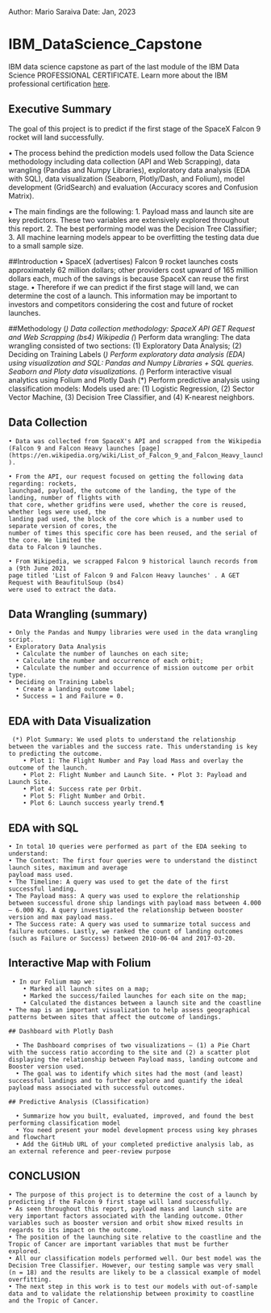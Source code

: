 Author: Mario Saraiva
Date: Jan, 2023

# IBM_DataScience_Capstone
  IBM data science capstone as part of the last module of the  IBM Data Science PROFESSIONAL CERTIFICATE.
  Learn more about the IBM professional certification [here](https://www.coursera.org/professional-certificates/ibm-data-science).


## Executive Summary
  The goal of this project is to predict if the first stage of the SpaceX Falcon 9 rocket will
  land successfully.

  • The process behind the prediction models used follow the Data Science methodology
  including data collection (API and Web Scrapping), data wrangling (Pandas and Numpy
  Libraries), exploratory data analysis (EDA with SQL), data visualization (Seaborn,
  Plotly/Dash, and Folium), model development (GridSearch) and evaluation (Accuracy
  scores and Confusion Matrix).

  • The main findings are the following:
    1. Payload mass and launch site are key predictors. These two variables are extensively explored
    throughout this report.
    2. The best performing model was the Decision Tree Classifier;
    3. All machine learning models appear to be overfitting the testing data due to a small sample size.
    
 ##Introduction
    • SpaceX (advertises) Falcon 9 rocket launches costs approximately 62 million dollars;
    other providers cost upward of 165 million dollars each, much of the savings is
    because SpaceX can reuse the first stage.
    • Therefore if we can predict if the first stage will land, we can determine the cost
    of a launch. This information may be important to investors and competitors
    considering the cost and future of rocket launches.
  
  ##Methodology
      (*) Data collection methodology: SpaceX API GET Request and Web Scrapping (bs4) Wikipedia
      (*) Perform data wrangling: The data wrangling consisted of two sections: (1) Exploratory Data Analysis; (2) Deciding on Training Labels
      (*) Perform exploratory data analysis (EDA) using visualization and SQL: Pandas and Numpy Libraries + SQL queries. Seaborn and Ploty data visualizations.
      (*) Perform interactive visual analytics using Folium and Plotly Dash
      (*) Perform predictive analysis using classification models: Models used are: 
        (1) Logistic Regression, 
        (2) Sector Vector Machine, 
        (3) Decision Tree Classifier, and 
        (4) K-nearest neighbors.

  ## Data Collection
  
    • Data was collected from SpaceX's API and scrapped from the Wikipedia (Falcon 9 and Falcon Heavy launches [page](https://en.wikipedia.org/wiki/List_of_Falcon_9_and_Falcon_Heavy_launches) ).
  
    • From the API, our request focused on getting the following data regarding: rockets,
    launchpad, payload, the outcome of the landing, the type of the landing, number of flights with
    that core, whether gridfins were used, whether the core is reused, whether legs were used, the
    landing pad used, the block of the core which is a number used to separate version of cores, the
    number of times this specific core has been reused, and the serial of the core. We limited the
    data to Falcon 9 launches.

    • From Wikipedia, we scrapped Falcon 9 historical launch records from a (9th June 2021
    page titled 'List of Falcon 9 and Falcon Heavy launches' . A GET Request with BeaufitulSoup (bs4)
    were used to extract the data.
  
  ## Data Wrangling (summary)
  
    • Only the Pandas and Numpy libraries were used in the data wrangling script.
    • Exploratory Data Analysis
      • Calculate the number of launches on each site;
      • Calculate the number and occurrence of each orbit;
      • Calculate the number and occurrence of mission outcome per orbit type.
    • Deciding on Training Labels
      • Create a landing outcome label;
      • Success = 1 and Failure = 0.
   
   ## EDA with Data Visualization
   
     (*) Plot Summary: We used plots to understand the relationship between the variables and the success rate. This understanding is key to predicting the outcome.
        • Plot 1: The Flight Number and Pay load Mass and overlay the outcome of the launch.
        • Plot 2: Flight Number and Launch Site. • Plot 3: Payload and Launch Site.
        • Plot 4: Success rate per Orbit.
        • Plot 5: Flight Number and Orbit.
        • Plot 6: Launch success yearly trend.¶
      
   ## EDA with SQL
    • In total 10 queries were performed as part of the EDA seeking to understand:
    • The Context: The first four queries were to understand the distinct launch sites, maximum and average
    payload mass used.
    • The Timeline: A query was used to get the date of the first successful landing.
    • The Payload mass: A query was used to explore the relationship between successful drone ship landings with payload mass between 4.000 – 6.000 Kg. A query investigated the relationship between booster version and max payload mass.
    • The Success rate: A query was used to summarize total success and failure outcomes. Lastly, we ranked the count of landing outcomes (such as Failure or Success) between 2010-06-04 and 2017-03-20.
    
   ## Interactive Map with Folium
     • In our Folium map we:
        • Marked all launch sites on a map;
        • Marked the success/failed launches for each site on the map;
        • Calculated the distances between a launch site and the coastline
    • The map is an important visualization to help assess geographical patterns between sites that affect the outcome of landings.
    
    ## Dashboard with Plotly Dash
    
      • The Dashboard comprises of two visualizations – (1) a Pie Chart with the success ratio according to the site and (2) a scatter plot   displaying the relationship between Payload mass, landing outcome and Booster version used.
      • The goal was to identify which sites had the most (and least) successful landings and to further explore and quantify the ideal payload mass associated with successful outcomes.
    
    ## Predictive Analysis (Classification)
    
      • Summarize how you built, evaluated, improved, and found the best performing classification model
      • You need present your model development process using key phrases and flowchart
      • Add the GitHub URL of your completed predictive analysis lab, as an external reference and peer-review purpose
      
   ## CONCLUSION
   
    • The purpose of this project is to determine the cost of a launch by predicting if the Falcon 9 first stage will land successfully.
    • As seen throughout this report, payload mass and launch site are very important factors associated with the landing outcome. Other variables such as booster version and orbit show mixed results in regards to its impact on the outcome.
    • The position of the launching site relative to the coastline and the Tropic of Cancer are important variables that must be further explored.
    • All our classification models performed well. Our best model was the Decision Tree Classifier. However, our testing sample was very small (n = 18) and the results are likely to be a classical example of model overfitting.
    • The next step in this work is to test our models with out-of-sample data and to validate the relationship between proximity to coastline and the Tropic of Cancer.
